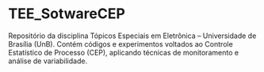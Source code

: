 # TEE_SotwareCEP
Repositório da disciplina Tópicos Especiais em Eletrônica – Universidade de Brasília (UnB). Contém códigos e experimentos voltados ao Controle Estatístico de Processo (CEP), aplicando técnicas de monitoramento e análise de variabilidade.
